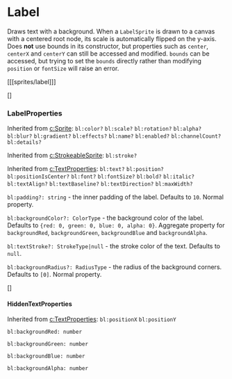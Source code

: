 # Label 

Draws text with a background. When a `LabelSprite` is drawn to a canvas with a centered root node, its scale is automatically flipped on the y-axis. Does **not** use bounds in its constructor, but properties such as `center`, `centerX` and `centerY` can still be accessed and modified. `bounds` can be accessed, but trying to set the `bounds` directly rather than modifying `position` or `fontSize` will raise an error.

[[[sprites/label]]]

[]
### LabelProperties

Inherited from [c:Sprite](): `bl:color?` `bl:scale?` `bl:rotation?` `bl:alpha?` `bl:blur?` `bl:gradient?` `bl:effects?` `bl:name?` `bl:enabled?` `bl:channelCount?` `bl:details?`

Inherited from [c:StrokeableSprite](): `bl:stroke?`

Inherited from [c:TextProperties]():   `bl:text?` `bl:position?` `bl:positionIsCenter?` `bl:font?` `bl:fontSize?` `bl:bold?` `bl:italic?` `bl:textAlign?` `bl:textBaseline?` `bl:textDirection?` `bl:maxWidth?`

`bl:padding?: string` - the inner padding of the label. Defaults to `10`. Normal property.

`bl:backgroundColor?: ColorType` - the background color of the label. Defaults to `{red: 0, green: 0, blue: 0, alpha: 0}`. Aggregate property for `backgroundRed`, `backgroundGreen`, `backgroundBlue` and `backgroundAlpha`.

`bl:textStroke?: StrokeType|null` - the stroke color of the text. Defaults to `null`.

`bl:backgroundRadius?: RadiusType` - the radius of the background corners. Defaults to `[0]`. Normal property.

[]
#### HiddenTextProperties

Inherited from [c:TextProperties]():   `bl:positionX` `bl:positionY`

`bl:backgroundRed: number`

`bl:backgroundGreen: number`

`bl:backgroundBlue: number`

`bl:backgroundAlpha: number`
